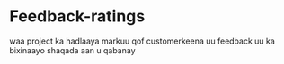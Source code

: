 # Feedback-ratings
waa project ka hadlaaya markuu qof customerkeena uu feedback uu ka bixinaayo shaqada aan u qabanay
